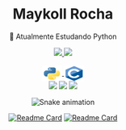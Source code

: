 <p align="center">
 <h1 align="center">Maykoll Rocha</h1>
 <p align="center">🌱 Atualmente Estudando Python</p>
</p>
<div align="center">
  <a href="https://github.com/MaykollRocha">
  <img height="150em" src="https://github-readme-stats.vercel.app/api/?username=MaykollRocha&layout=compact&theme=tokyonight&langs_count=7"/>
  <img height="150em" src="https://github-readme-stats.vercel.app/api/top-langs/?username=MaykollRocha&show_icons=true&theme=tokyonight&include_all_commits=true&count_private=true&layout=compact"/>
</div>

</div>
<div style="display: inline_block" align="center"><br>
  <img align="center" alt="Maykoll-Python" height="30" width="40" src="https://raw.githubusercontent.com/devicons/devicon/master/icons/python/python-original.svg">
  <img align="center" alt="Maykoll-C" height="30" width="40" src="https://raw.githubusercontent.com/devicons/devicon/master/icons/c/c-original.svg">
</div>

<div align="center"> 
  <a href="https://www.instagram.com/maykollr/" target="_blank"><img src="https://img.shields.io/badge/-Instagram-%23E4405F?style=for-the-badge&logo=instagram&logoColor=white" target="_blank"></a>
  <a href = "mailto:maykol1412@gmail.com"><img src="https://img.shields.io/badge/-Gmail-%23333?style=for-the-badge&logo=gmail&logoColor=white" target="_blank"></a>
  <a href="https://www.linkedin.com/in/maykoll-rocha-a75529206/" target="_blank"><img src="https://img.shields.io/badge/-LinkedIn-%230077B5?style=for-the-badge&logo=linkedin&logoColor=white" target="_blank"></a> 
 
  ![Snake animation](https://github.com/MaykollRocha/MaykollRocha/blob/output/github-contribution-grid-snake.svg)
 
 </div>
 
 <div align="center">

 [![Readme Card](https://github-readme-stats.vercel.app/api/pin/?username=MaykollRocha&repo=Calculadora_Binaria&theme=tokyonight)](https://github.com/MaykollRocha/estudos_python)
  [![Readme Card](https://github-readme-stats.vercel.app/api/pin/?username=MaykollRocha&repo=Atividades_Faculade&theme=tokyonight)](https://github.com/MaykollRocha/Atividades_Faculade)
 
</div>

